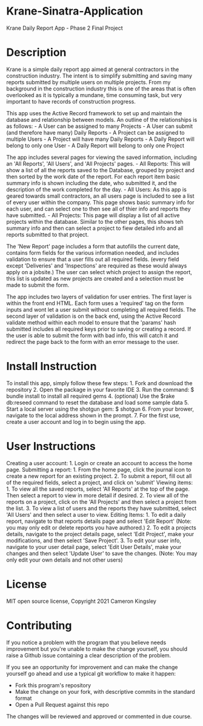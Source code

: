 # Krane-Sinatra-Application
 Krane Daily Report App - Phase 2 Final Project

# Description
 Krane is a simple daily report app aimed at general contractors in the construction industry. The intent is to simplify submitting and saving many reports submitted by multiple users on multiple projects. From my background in the construction industry this is one of the areas that is often overlooked as it is typically a mundane, time consuming task, but very important to have records of construction progress.

 This app uses the Active Record framework to set up and maintain the database and relationship between models. An outline of the relationships is as follows:
	- A User can be assigned to many Projects 
	- A User can submit (and therefore have many) Daily Reports
	- A Project can be assigned to multiple Users
	- A Project will have many Daily Reports 
	- A Daily Report will belong to only one User
	- A Daily Report will belong to only one Project

The app includes several pages for viewing the saved information, including an 'All Reports', 'All Users', and 'All Projects' pages.
	- All Reports: This will show a list of all the reports saved to the Database, grouped by project and then sorted by the work date of the report. For each report item basic summary info is shown including the date, who submitted it, and the description of the work completed for the day.
	- All Users: As this app is geared towards small contractors, an all users page is included to see a list of every user within the company. This page shows basic summary info for each user, and can select one to then see all of thier info and reports they have submitted. 
	- All Projects: This page will display a list of all active projects within the database. Similar to the other pages, this shows teh summary info and then can select a project to fiew detailed info and all reports submitted to that project.

The 'New Report' page includes a form that autofills the current date, contains form fields for the various information needed, and includes validation to ensure that a user fills out all required fields. (every field except 'Deliveries' and 'Inspections' are required as these would always apply on a jobsite.) The user can select which project to assign the report, this list is updated as new projects are created and a selection must be made to submit the form.

The app includes two layers of validation for user entries. The first layer is within the front end HTML. Each form uses a 'required' tag on the form inputs and wont let a user submit without completing all required fields. The second layer of validation is on the back end, using the Active Record validate method within each model to ensure that the 'params' hash submitted includes all required keys prior to saving or creating a record. If the user is able to submit the form with bad info, this will catch it and redirect the page back to the form with an error message to the user.

# Install Instruction
To install this app, simply follow these few steps:
	1. Fork and download the repository
	2. Open the package in your favorite IDE
	3. Run the command: $ bundle install to install all required gems
	4. (optional) Use the $rake db:reseed command to reset the database and load some sample data 
	5. Start a local server using the shotgun gem: $ shotgun 
	6. From your brower, navigate to the local address shown in the prompt.
	7. For the first use, create a user account and log in to begin using the app.

 # User Instructions
Creating a user account:
	1. Login or create an account to access the home page.
Submitting a report:
	1. From the home page, click the journal icon to create a new report for an existing project.
	2. To submit a report, fill out all of the required fields, select a project, and click on 'submit'
Viewing items:
	1. To view all the saved reports, select 'All Reports' at the top of the page. Then select a report to view in more detail if desired.
	2. To view all of the reports on a project, click on the 'All Projects' and then select a project from the list.
	3. To view a list of users and the reports they have submitted, select 'All Users' and then select a user to view.
Editing Items:
	1. To edit a daily report, navigate to that reports details page and select 'Edit Report' (Note: you may only edit or delete reports you have authored.)
	2. To edit a projects details, navigate to the project details page, select 'Edit Project', make your modifications, and then select 'Save Project'. 
	3. To edit your user info, navigate to your user detail page, select 'Edit User Details', make your changes and then select 'Update User' to save the changes. (Note: You may only edit your own details and not other users) 

# License
MIT open source license, Copyright 2021 Cameron Kingsley

# Contributing
If you notice a problem with the program that you believe needs improvement
but you're unable to make the change yourself, you should raise a Github issue
containing a clear description of the problem.

If you see an opportunity for improvement and can make the change yourself go
ahead and use a typical git workflow to make it happen:

* Fork this program's repository
* Make the change on your fork, with descriptive commits in the standard format
* Open a Pull Request against this repo

The changes will be reviewed and approved or commented in due course.
